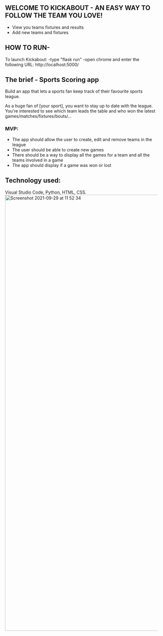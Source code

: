 ## WELCOME TO KICKABOUT - AN EASY WAY TO FOLLOW THE TEAM YOU LOVE!
- View you teams fixtures and results
- Add new teams and fixtures

## HOW TO RUN-

To launch Kickabout: 
-type "flask run"
-open chrome and enter the following URL:
http://localhost:5000/

## The brief - Sports Scoring app

Build an app that lets a sports fan keep track of their favourite sports league.

As a huge fan of [your sport], you want to stay up to date with the league. You're interested to see which team leads the table and who won the latest games/matches/fixtures/bouts/…

### MVP:
* The app should allow the user to create, edit and remove teams in the league
* The user should be able to create new games
* There should be a way to display all the games for a team and all the teams involved in a game
* The app should display if a game was won or lost

## Technology used:
Visual Studio Code,
Python,
HTML,
CSS.
<img width="1438" alt="Screenshot 2021-09-29 at 11 52 34" src="https://user-images.githubusercontent.com/88345208/135255002-480aeea5-5170-49df-af2f-8c5da2697b51.png">
